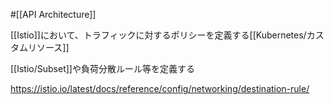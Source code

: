 #[[API Architecture]]

[[Istio]]において、トラフィックに対するポリシーを定義する[[Kubernetes/カスタムリソース]]

[[Istio/Subset]]や負荷分散ルール等を定義する

<https://istio.io/latest/docs/reference/config/networking/destination-rule/>
